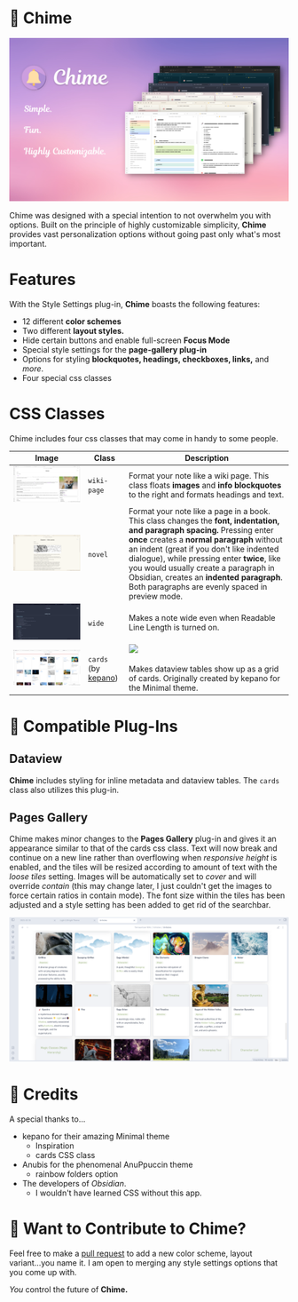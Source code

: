 # 🔔 Chime

![](Screenshots/Showcase.png)

Chime was designed with a special intention to not overwhelm you with options. Built on the principle of highly customizable simplicity, **Chime** provides vast personalization options without going past only what's most important.

# Features

With the Style Settings plug-in, **Chime** boasts the following features:

- 12 different **color schemes**
- Two different **layout styles.**
- Hide certain buttons and enable full-screen **Focus Mode**
- Special style settings for the **page-gallery plug-in**
- Options for styling **blockquotes, headings, checkboxes, links,** and *more*.
- Four special css classes

# CSS Classes

Chime includes four css classes that may come in handy to some people.

| Image| Class | Description |
|--------------------|-----------|---------------------|
|![](wiki-page.png)| `wiki-page` | Format your note like a wiki page. This class floats **images** and **info blockquotes** to the right and formats headings and text.|
| ![](novel.png) | `novel` | Format your note like a page in a book. This class changes the **font, indentation, and paragraph spacing.** Pressing enter **once** creates a **normal paragraph** without an indent (great if you don't like indented dialogue), while pressing enter **twice**, like you would usually create a paragraph in Obsidian, creates an **indented paragraph**. Both paragraphs are evenly spaced in preview mode. |
|![](wide.png)| `wide` | Makes a note wide even when Readable Line Length is turned on. |
|![](cards.png)| `cards` (by [kepano](https://github.com/kepano)) | <a href="https://www.buymeacoffee.com/kepano"><img src="https://img.buymeacoffee.com/button-api/?text=Buy kepano a coffee&emoji=&slug=kepano&button_colour=6a8695&font_colour=ffffff&font_family=Poppins&outline_colour=000000&coffee_colour=FFDD00"></a> <br> <br> Makes dataview tables show up as a grid of cards. Originally created by kepano for the Minimal theme. |

# 🔌 Compatible Plug-Ins

## Dataview

**Chime** includes styling for inline metadata and dataview tables. The `cards` class also utilizes this plug-in.

## Pages Gallery

Chime makes minor changes to the **Pages Gallery** plug-in and gives it an appearance similar to that of the cards css class. Text will now break and continue on a new line rather than overflowing when *responsive height* is enabled, and the tiles will be resized according to amount of text with the *loose tiles* setting. Images will be automatically set to *cover* and will override *contain* (this may change later, I just couldn't get the images to force certain ratios in contain mode). The font size within the tiles has been adjusted and a style setting has been added to get rid of the searchbar.

![](Screenshots/page-gallery.png)

# 💖 Credits

A special thanks to...

- kepano for their amazing Minimal theme
  - Inspiration
  - cards CSS class
- Anubis for the phenomenal AnuPpuccin theme
  - rainbow folders option
- The developers of *Obsidian*.
  - I wouldn't have learned CSS without this app.

# 💬 Want to Contribute to Chime?

Feel free to make a [pull request](https://github.com/Bluemoondragon07/chime-theme/pulls) to add a new color scheme, layout variant...you name it. I am open to merging any style settings options that you come up with.

*You* control the future of **Chime.**
